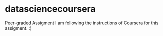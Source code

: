 # datasciencecoursera
Peer-graded Assigment
I am following the instructions of Coursera for this assigment.
:)
